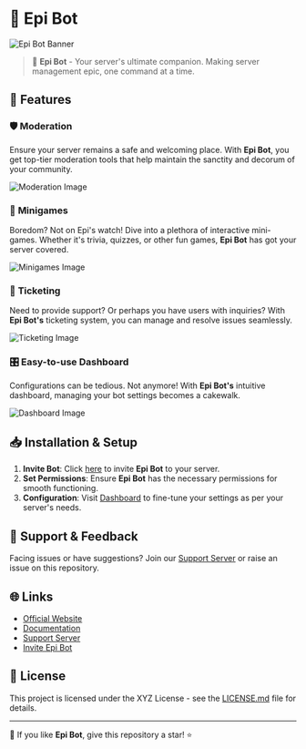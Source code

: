 # 🚀 Epi Bot

![Epi Bot Banner](https://path-to-your-banner-image.png)  <!-- You can replace the link with the path to your bot's banner image -->

> 🤖 **Epi Bot** - Your server's ultimate companion. Making server management epic, one command at a time.

## 🌟 Features

### 🛡️ **Moderation**
Ensure your server remains a safe and welcoming place. With **Epi Bot**, you get top-tier moderation tools that help maintain the sanctity and decorum of your community.

![Moderation Image](https://path-to-moderation-image.png)  <!-- You can replace the link with an image showcasing the moderation feature -->

### 🎲 **Minigames**
Boredom? Not on Epi's watch! Dive into a plethora of interactive mini-games. Whether it's trivia, quizzes, or other fun games, **Epi Bot** has got your server covered.

![Minigames Image](https://path-to-minigames-image.png)  <!-- You can replace the link with an image showcasing the mini-games feature -->

### 🎫 **Ticketing**
Need to provide support? Or perhaps you have users with inquiries? With **Epi Bot's** ticketing system, you can manage and resolve issues seamlessly.

![Ticketing Image](https://path-to-ticketing-image.png)  <!-- You can replace the link with an image showcasing the ticketing feature -->

### 🎛️ **Easy-to-use Dashboard**
Configurations can be tedious. Not anymore! With **Epi Bot's** intuitive dashboard, managing your bot settings becomes a cakewalk.

![Dashboard Image](https://path-to-dashboard-image.png)  <!-- You can replace the link with an image showcasing the dashboard -->

## 📥 Installation & Setup

1. **Invite Bot**: Click [here](your-bot-invite-link) to invite **Epi Bot** to your server.
2. **Set Permissions**: Ensure **Epi Bot** has the necessary permissions for smooth functioning.
3. **Configuration**: Visit [Dashboard](your-dashboard-link) to fine-tune your settings as per your server's needs.

## 💬 Support & Feedback

Facing issues or have suggestions? Join our [Support Server](your-support-server-link) or raise an issue on this repository.

## 🌐 Links

- [Official Website](your-website-link)
- [Documentation](your-documentation-link)
- [Support Server](your-support-server-link)
- [Invite Epi Bot](your-bot-invite-link)

## 📜 License

This project is licensed under the XYZ License - see the [LICENSE.md](link-to-license-file) file for details.

---

💙 If you like **Epi Bot**, give this repository a star! ⭐
